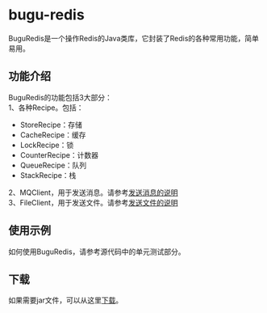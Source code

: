 bugu-redis
==========
BuguRedis是一个操作Redis的Java类库，它封装了Redis的各种常用功能，简单易用。

功能介绍
----------
BuguRedis的功能包括3大部分：<br/>
1、各种Recipe。包括：
* StoreRecipe：存储<br/>
* CacheRecipe：缓存<br/>
* LockRecipe：锁<br/>
* CounterRecipe：计数器<br/>
* QueueRecipe：队列<br/>
* StackRecipe：栈<br/>

2、MQClient，用于发送消息。请参考[发送消息的说明](https://github.com/xbwen/bugu-redis/wiki/%E5%8F%91%E9%80%81%E6%96%87%E4%BB%B6%E7%9A%84%E8%AF%B4%E6%98%8E)<br/>
3、FileClient，用于发送文件。请参考[发送文件的说明](https://github.com/xbwen/bugu-redis/wiki/%E5%8F%91%E9%80%81%E6%96%87%E4%BB%B6%E7%9A%84%E8%AF%B4%E6%98%8E)<br/>

使用示例
----------
如何使用BuguRedis，请参考源代码中的单元测试部分。
    
下载
----------
如果需要jar文件，可以从这里[下载](http://www.bugull.com/projects/bugu-redis/bugu-redis-1.0.zip)。
    



